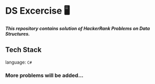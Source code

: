 # DS Excercise 🖥️

***This repository contains solution of HackerRank Problems on Data Structures.***

## Tech Stack
language: `C#`

### More problems will be added... ###
